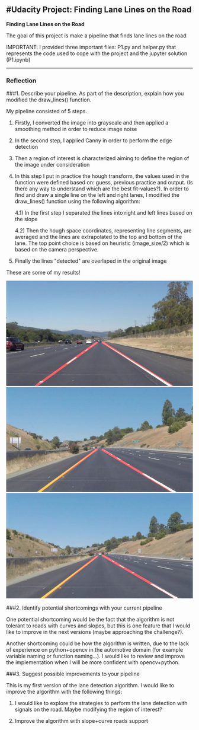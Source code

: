 #**Udacity Project: Finding Lane Lines on the Road** 
---

**Finding Lane Lines on the Road**

The goal of this project is make a pipeline that finds lane lines on the road

IMPORTANT: I provided three important files: P1.py and helper.py that represents the code used to cope with the project and the jupyter solution (P1.ipynb)

[//]: # (Image References)
[image1]: ./image_output_pipeline/solidWhiteRight.jpg
[image2]: ./image_output_pipeline/solidYellowCurve2.jpg
[image3]: ./image_output_pipeline/whiteCarLaneSwitch.jpg

---

### Reflection

###1. Describe your pipeline. As part of the description, explain how you modified the draw_lines() function.

My pipeline consisted of 5 steps. 

1) Firstly, I converted the image into grayscale and then applied a smoothing method in order to reduce image noise 

2) In the second step, I applied Canny in order to perform the edge detection 

3) Then a region of interest is characterized aiming to define the region of the image under consideration 

4) In this step I put in practice the hough transform, the values used in the function were defined based on: guess, previous practice and output. (Is there any way to understand which are the best fit-values?).
In order to find and draw a single line on the left and right lanes, I modified the draw_lines() function using the following algorithm:

    4.1) In the first step I separated the lines into right and left lines based on the slope
    
    4.2) Then the hough space coordinates, representing line segments, are averaged and the lines are extrapolated to the top and bottom of the lane. The top point choice is based on heuristic (image_size/2) which is based on the camera perspective.
    
5) Finally the lines "detected" are overlaped in the original image
 
These are some of my results!

![alt text][image1]
![alt text][image2]
![alt text][image3]

###2. Identify potential shortcomings with your current pipeline

One potential shortcoming would be the fact that the algorithm is not tolerant to roads with curves and slopes, but this is one feature
that I would like to improve in the next versions (maybe approaching the challenge?).

Another shortcoming could be how the algorithm is written, due to the lack of experience on python+opencv in the automotive domain (for example variable naming or function naming...). I would like to review and improve the implementation when I will be more confident with opencv+python.

###3. Suggest possible improvements to your pipeline

This is my first version of the lane detection algorithm. I would like to improve the algorithm with the following things:

1) I would like to explore the strategies to perform the lane detection with signals on the road. Maybe modifying the region of interest?

2) Improve the algorithm with slope+curve roads support

